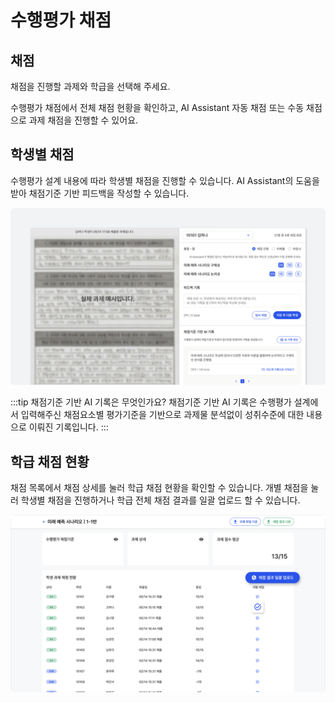 # 수행평가 채점

## 채점
채점을 진행할 과제와 학급을 선택해 주세요.

<!-- ![이미지](./img/example.png)
<p></p> -->

수행평가 채점에서 전체 채점 현황을 확인하고, AI Assistant 자동 채점 또는 수동 채점으로 과제 채점을 진행할 수 있어요.

## 학생별 채점 <Badge type="info" text="수동 채점" />
수행평가 설계 내용에 따라 학생별 채점을 진행할 수 있습니다.
AI Assistant의 도움을 받아 채점기준 기반 피드백을 작성할 수 있습니다.

![이미지](./img/gradingself.png)
<p></p>

:::tip 채점기준 기반 AI 기록은 무엇인가요?
채점기준 기반 AI 기록은 수행평가 설계에서 입력해주신 채점요소별 평가기준을 기반으로 과제물 분석없이 성취수준에 대한 내용으로 이뤄진 기록입니다.
:::

## 학급 채점 현황
채점 목록에서 채점 상세를 눌러 학급 채점 현황을 확인할 수 있습니다.
개별 채점을 눌러 학생별 채점을 진행하거나 학급 전체 채점 결과를 일괄 업로드 할 수 있습니다.

![이미지](./img/classgrade.png)
<p></p>
